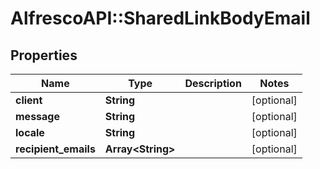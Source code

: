 # AlfrescoAPI::SharedLinkBodyEmail

## Properties
Name | Type | Description | Notes
------------ | ------------- | ------------- | -------------
**client** | **String** |  | [optional] 
**message** | **String** |  | [optional] 
**locale** | **String** |  | [optional] 
**recipient_emails** | **Array&lt;String&gt;** |  | [optional] 



